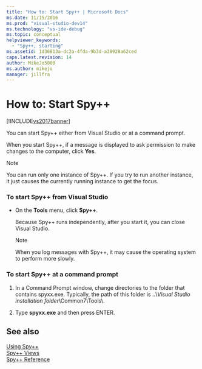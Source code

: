 ```yaml
---
title: "How to: Start Spy++ | Microsoft Docs"
ms.date: 11/15/2016
ms.prod: "visual-studio-dev14"
ms.technology: "vs-ide-debug"
ms.topic: conceptual
helpviewer_keywords: 
  - "Spy++, starting"
ms.assetid: 1d36813a-dc2a-4fda-9b3d-a38928a62ced
caps.latest.revision: 14
author: MikeJo5000
ms.author: mikejo
manager: jillfra
---
```

# How to: Start Spy++
[!INCLUDE[vs2017banner](../includes/vs2017banner.md)]

You can start Spy++ either from Visual Studio or at a command prompt.  
  
 When you start Spy++, if a message is displayed to ask permission to make changes to the computer, click **Yes**.  
  
> [!NOTE]
> You can run only one instance of Spy++. If you try to run another instance, it just causes the currently running instance to get the focus.  
  
### To start Spy++ from Visual Studio  
  
- On the **Tools** menu, click **Spy++**.  
  
     Because Spy++ runs independently, after you start it, you can close Visual Studio.  
  
    > [!NOTE]
    > When you log messages with Spy++, it may cause the operating system to perform more slowly.  
  
### To start Spy++ at a command prompt  
  
1. In a Command Prompt window, change directories to the folder that contains spyxx.exe. Typically, the path of this folder is ..\\*Visual Studio installation folder*\Common7\Tools\\.  
  
2. Type **spyxx.exe** and then press ENTER.  
  
## See also  
 [Using Spy++](../debugger/using-spy-increment.md)   
 [Spy++ Views](../debugger/spy-increment-views.md)   
 [Spy++ Reference](../debugger/spy-increment-reference.md)
